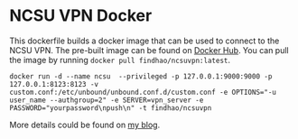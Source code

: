 # NCSU VPN Docker
This dockerfile builds a docker image that can be used to connect to the NCSU VPN. 
The pre-built image can be found on [Docker Hub](https://hub.docker.com/r/findhao/ncsuvpn/tags). You can pull the image by running `docker pull findhao/ncsuvpn:latest`.

```
docker run -d --name ncsu  --privileged -p 127.0.0.1:9000:9000 -p 127.0.0.1:8123:8123 -v custom.conf:/etc/unbound/unbound.conf.d/custom.conf -e OPTIONS="-u user_name --authgroup=2" -e SERVER=vpn_server -e PASSWORD="yourpassword\npush\n" -t findhao/ncsuvpn
```

More details could be found on [my blog](https://findhao.net/easycoding/2584).